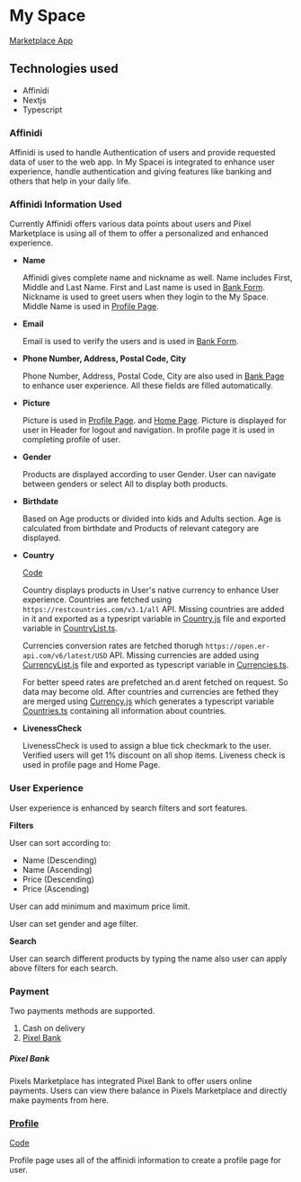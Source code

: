 # My Space

[Marketplace App](https://my-space-affinidi.vercel.app/)

## Technologies used

* Affinidi
* Nextjs
* Typescript

### Affinidi

Affinidi is used to handle Authentication of users and provide requested data of user to the web app. In My Spacei is integrated to enhance user experience, handle authentication and giving features like banking and others that help in your daily life.

### Affinidi Information Used

Currently Affinidi offers various data points about users and Pixel Marketplace is using all of them to offer a personalized and enhanced experience.

* **Name**

    Affinidi gives complete name and nickname as well. Name includes First, Middle and Last Name. First and Last name is used in [Bank Form](https://github.com/Mahmadabid/my-space-with-affinidi/blob/master/src/components/bank/Form.tsx). Nickname is used to greet users when they login to the My Space. Middle Name is used in [Profile Page](https://github.com/Mahmadabid/my-space-with-affinidi/blob/master/src/pages/profile.tsx).

* **Email**

    Email is used to verify the users and is used in [Bank Form](https://github.com/Mahmadabid/my-space-with-affinidi/blob/master/src/components/bank/Form.tsx).

* **Phone Number, Address, Postal Code, City**

    Phone Number, Address, Postal Code, City are also used in [Bank Page](https://github.com/Mahmadabid/my-space-with-affinidi/blob/master/src/pages/bank.tsx) to enhance user experience. All these fields are filled automatically.

* **Picture**

    Picture is used in [Profile Page](https://github.com/Mahmadabid/my-space-with-affinidi/blob/master/src/pages/profile.tsx). and [Home Page](https://github.com/Mahmadabid/my-space-with-affinidi/blob/master/src/pages/index.tsx). Picture is displayed for user in Header for logout and navigation. In profile page it is used in completing profile of user.

* **Gender**

    Products are displayed according to user Gender. User can navigate between genders or select All to display both products.
 
* **Birthdate**

    Based on Age products or divided into kids and Adults section. Age is calculated from birthdate and Products of relevant category are displayed.
 
* **Country**

    [Code](https://github.com/Mahmadabid/marketplace-affinidi/tree/master/src/components/country)

    Country displays products in User's native currency to enhance User experience. Countries are fetched using ```https://restcountries.com/v3.1/all``` API. Missing countries are added in it and exported as a typesript variable in [Country.js](https://github.com/Mahmadabid/marketplace-affinidi/blob/master/src/components/country/Country.js) file and exported variable in [CountryList.ts](https://github.com/Mahmadabid/marketplace-affinidi/blob/master/src/components/country/CountryList.ts).

    Currencies conversion rates are fetched thorugh ```https://open.er-api.com/v6/latest/USD``` API. Missing currencies are added using [CurrencyList.js](https://github.com/Mahmadabid/marketplace-affinidi/blob/master/src/components/country/CurrencyList.js) file and exported as typescript variable in [Currencies.ts](https://github.com/Mahmadabid/marketplace-affinidi/blob/master/src/components/country/Currencies.ts).

    For better speed rates are prefetched an.d arent fetched on request. So data may become old. After countries and currencies are fethed they are merged using [Currency.js](https://github.com/Mahmadabid/marketplace-affinidi/blob/master/src/components/country/Currency.js) which generates a typescript variable [Countries.ts](https://github.com/Mahmadabid/marketplace-affinidi/blob/master/src/components/country/Countries.ts) containing all information about countries.

* **LivenessCheck**

    LivenessCheck is used to assign a blue tick checkmark to the user. Verified users will get 1% discount on all shop items. Liveness check is used in profile page and Home Page.
 
 
### User Experience

User experience is enhanced by search filters and sort features. 

**Filters**

User can sort according to:

* Name (Descending)
* Name (Ascending)
* Price (Descending)
* Price (Ascending)

User can add minimum and maximum price limit.

User can set gender and age filter.

**Search**

User can search different products by typing the name also user can apply above filters for each search.

### Payment
Two payments methods are supported.
1. Cash on delivery
2. [Pixel Bank](https://my-space-affinidi.vercel.app/bank)

##### Pixel Bank
Pixels Marketplace has integrated Pixel Bank to offer users online payments. Users can view there balance in Pixels Marketplace and directly make payments from here.

### [Profile](https://pixels-market.vercel.app/profile)

[Code](https://github.com/Mahmadabid/marketplace-affinidi/blob/master/src/pages/profile.tsx)

Profile page uses all of the affinidi information to create a profile page for user.
